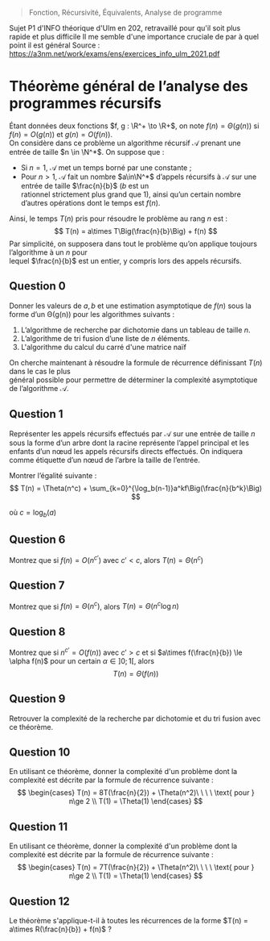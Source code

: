 > Fonction, Récursivité, Équivalents, Analyse de programme

Sujet P1 d'INFO théorique d'Ulm en 202, retravaillé pour qu'il soit plus rapide et plus difficile
Il me semble d'une importance cruciale de par à quel point il est général
Source : https://a3nm.net/work/exams/ens/exercices_info_ulm_2021.pdf
# Théorème général de l’analyse des programmes récursifs
Étant données deux fonctions $f, g : \R^+ \to \R+$, on note $f (n) = \Theta(g(n))$ si $f(n) = O(g(n))$ et $g(n) = O(f(n))$.  
On considère dans ce problème un algorithme récursif $\mathcal{A}$ prenant une entrée de taille $n \in \N^*$. On suppose que :
 - Si $n = 1$,  $\mathcal{A}$ met un temps borné par une constante ;  
 - Pour $n > 1$, $\mathcal{A}$ fait un nombre $a\in\N^*$ d’appels récursifs à $\mathcal{A}$ sur une entrée de taille $\frac{n}{b}$ ($b$ est un  
rationnel strictement plus grand que 1), ainsi qu’un certain nombre d’autres opérations dont le temps est $f (n)$.

Ainsi, le temps $T(n)$ pris pour résoudre le problème au rang $n$ est :
$$
T(n) = a\times T\Big(\frac{n}{b}\Big) + f(n)
$$
Par simplicité, on supposera dans tout le problème qu’on applique toujours l’algorithme à un $n$ pour  
lequel $\frac{n}{b}$ est un entier, y compris lors des appels récursifs.
## Question 0
Donner les valeurs de $a, b$ et une estimation asymptotique de $f(n)$ sous la forme d’un Θ(g(n)) pour les algorithmes suivants :
1) L’algorithme de recherche par dichotomie dans un tableau de taille $n$.
2) L’algorithme de tri fusion d’une liste de $n$ éléments.
3) L'algorithme du calcul du carré d'une matrice naïf

On cherche maintenant à résoudre la formule de récurrence définissant $T(n)$ dans le cas le plus  
général possible pour permettre de déterminer la complexité asymptotique de l’algorithme $\mathcal{A}$.
## Question 1
Représenter les appels récursifs effectués par $\mathcal{A}$ sur une entrée de taille $n$ sous la forme d’un arbre dont la racine représente l’appel principal et les enfants d’un nœud les appels récursifs directs effectués.
On indiquera comme étiquette d’un nœud de l’arbre la taille de l’entrée.

Montrer l’égalité suivante :
$$
T(n) = \Theta(n^c) + \sum_{k=0}^{\log_b(n-1)}a^kf\Big(\frac{n}{b^k}\Big)
$$

où $c = \log_b(a)$

## Question 6

Montrez que si $f(n) = O(n^{c'})$ avec $c' < c$, alors $T(n) = \Theta(n ^c)$

## Question 7

Montrez que si $f(n) = \Theta(n^c)$, alors $T(n) = \Theta(n ^c\log n)$

## Question 8

Montrez que si $n^{c'}=O(f(n))$ avec $c'>c$ et si $a\times f(\frac{n}{b}) \le \alpha f(n)$ pour un certain $\alpha\in ]0;1[$, alors $$T(n) = \Theta(f(n))$$

## Question 9
Retrouver la complexité de la recherche par dichotomie et du tri fusion avec ce théorème.

## Question 10
En utilisant ce théorème, donner la complexité d'un problème dont la complexité est décrite par la formule de récurrence suivante :
$$
\begin{cases}
T(n) = 8T(\frac{n}{2}) + \Theta(n^2)\ \ \ \ \text{ pour } n\ge 2  \\
T(1) = \Theta(1)
\end{cases}
$$

## Question 11
En utilisant ce théorème, donner la complexité d'un problème dont la complexité est décrite par la formule de récurrence suivante :
$$
\begin{cases}
T(n) = 7T(\frac{n}{2}) + \Theta(n^2)\ \ \ \ \text{ pour } n\ge 2  \\
T(1) = \Theta(1)
\end{cases}
$$
## Question 12
Le théorème s'applique-t-il à toutes les récurrences de la forme $T(n) = a\times R(\frac{n}{b}) + f(n)$ ?

<!--stackedit_data:
eyJoaXN0b3J5IjpbNzAzODk4MDZdfQ==
-->